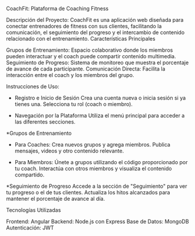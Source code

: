 CoachFit: Plataforma de Coaching Fitness

Descripción del Proyecto:
  CoachFit es una aplicación web diseñada para conectar entrenadores de fitness con sus clientes, facilitando la comunicación, el seguimiento del progreso y el intercambio de contenido relacionado con el entrenamiento.
  Características Principales

Grupos de Entrenamiento: Espacio colaborativo donde los miembros pueden interactuar y el coach puede compartir contenido multimedia.
Seguimiento de Progreso: Sistema de monitoreo que muestra el porcentaje de avance de cada participante.
Comunicación Directa: Facilita la interacción entre el coach y los miembros del grupo.

Instrucciones de Uso:

- Registro e Inicio de Sesión
    Crea una cuenta nueva o inicia sesión si ya tienes una.
    Selecciona tu rol (coach o miembro).


- Navegación por la Plataforma
    Utiliza el menú principal para acceder a las diferentes secciones.


*Grupos de Entrenamiento

- Para Coaches:
    Crea nuevos grupos y agrega miembros.
    Publica mensajes, videos y otro contenido relevante.


- Para Miembros:
    Únete a grupos utilizando el código proporcionado por tu coach.
    Interactúa con otros miembros y visualiza el contenido compartido.



*Seguimiento de Progreso
    Accede a la sección de "Seguimiento" para ver tu progreso o el de tus clientes.
    Actualiza los hitos alcanzados para mantener el porcentaje de avance al día.



Tecnologías Utilizadas

Frontend: Angular
Backend: Node.js con Express
Base de Datos: MongoDB
Autenticación: JWT
